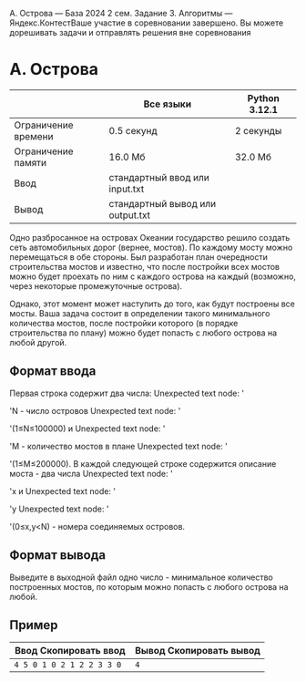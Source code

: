 A. Острова — База 2024 2 сем. Задание 3. Алгоритмы — Яндекс.КонтестВаше участие в соревновании завершено. Вы можете дорешивать задачи и отправлять решения вне соревнования

# A. Острова

|                     | Все языки                        | Python 3.12.1 |
| ------------------- | -------------------------------- | ------------- |
| Ограничение времени | 0.5 секунд                       | 2 секунды     |
| Ограничение памяти  | 16.0 Мб                          | 32.0 Мб       |
| Ввод                | стандартный ввод или input.txt   |               |
| Вывод               | стандартный вывод или output.txt |               |

Одно разбросанное на островах Океании государство решило создать сеть автомобильных дорог (вернее, мостов). По каждому мосту можно перемещаться в обе стороны. Был разработан план очередности строительства мостов и известно, что после постройки всех мостов можно будет проехать по ним с каждого острова на каждый (возможно, через некоторые промежуточные острова).

Однако, этот момент может наступить до того, как будут построены все мосты. Ваша задача состоит в определении такого минимального количества мостов, после постройки которого (в порядке строительства по плану) можно будет попасть с любого острова на любой другой.

## Формат ввода

Первая строка содержит два числа: Unexpected text node: '

'N - число островов Unexpected text node: '

'(1≤N≤100000) и Unexpected text node: '

'M - количество мостов в плане Unexpected text node: '

'(1≤M≤200000). В каждой следующей строке содержится описание моста - два числа Unexpected text node: '

'x и Unexpected text node: '

'y Unexpected text node: '

'(0≤x,y\<N) - номера соединяемых островов.

## Формат вывода

Выведите в выходной файл одно число - минимальное количество построенных мостов, по которым можно попасть с любого острова на любой.

## Пример

| Ввод Скопировать ввод      | Вывод Скопировать вывод |
| -------------------------- | ----------------------- |
| `4 5 0 1 0 2 1 2 2 3 3 0 ` | `4 `                    |
